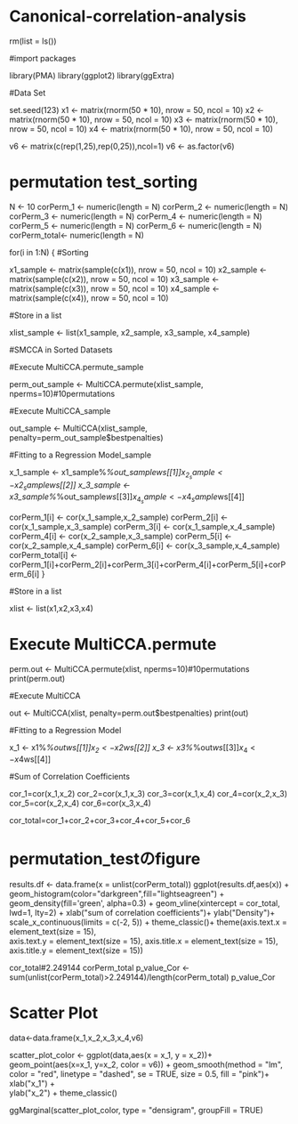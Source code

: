 
# Canonical-correlation-analysis

rm(list = ls())

#import packages

library(PMA)
library(ggplot2)
library(ggExtra)


#Data Set

set.seed(123)
x1 <- matrix(rnorm(50 * 10), nrow = 50, ncol = 10)
x2 <- matrix(rnorm(50 * 10), nrow = 50, ncol = 10)
x3 <- matrix(rnorm(50 * 10), nrow = 50, ncol = 10)
x4 <- matrix(rnorm(50 * 10), nrow = 50, ncol = 10)


v6 <- matrix(c(rep(1,25),rep(0,25)),ncol=1)
v6 <- as.factor(v6)


# permutation test_sorting

N <- 10
corPerm_1 <- numeric(length = N) 
corPerm_2 <- numeric(length = N) 
corPerm_3 <- numeric(length = N) 
corPerm_4 <- numeric(length = N) 
corPerm_5 <- numeric(length = N) 
corPerm_6 <- numeric(length = N) 
corPerm_total<- numeric(length = N) 

for(i in 1:N)
{
  #Sorting
  
  x1_sample <- matrix(sample(c(x1)), nrow = 50, ncol = 10)
  x2_sample <- matrix(sample(c(x2)), nrow = 50, ncol = 10)
  x3_sample <- matrix(sample(c(x3)), nrow = 50, ncol = 10)
  x4_sample <- matrix(sample(c(x4)), nrow = 50, ncol = 10)
  
  #Store in a list
  
  xlist_sample <- list(x1_sample, x2_sample, x3_sample, x4_sample)
  
  #SMCCA in Sorted Datasets
  
  #Execute MultiCCA.permute_sample
  
  perm_out_sample <- MultiCCA.permute(xlist_sample, nperms=10)#10permutations
  
  
  #Execute MultiCCA_sample
  
  out_sample <- MultiCCA(xlist_sample, penalty=perm_out_sample$bestpenalties)
  

  #Fitting to a Regression Model_sample
  
  x_1_sample <- x1_sample%*%out_sample$ws[[1]]
  x_2_sample <- x2_sample%*%out_sample$ws[[2]]
  x_3_sample <- x3_sample%*%out_sample$ws[[3]]
  x_4_sample <- x4_sample%*%out_sample$ws[[4]]
  
  
  corPerm_1[i] <- cor(x_1_sample,x_2_sample)
  corPerm_2[i] <- cor(x_1_sample,x_3_sample)
  corPerm_3[i] <- cor(x_1_sample,x_4_sample)
  corPerm_4[i] <- cor(x_2_sample,x_3_sample)
  corPerm_5[i] <- cor(x_2_sample,x_4_sample)
  corPerm_6[i] <- cor(x_3_sample,x_4_sample)
  corPerm_total[i] <- corPerm_1[i]+corPerm_2[i]+corPerm_3[i]+corPerm_4[i]+corPerm_5[i]+corPerm_6[i]
}


#Store in a list

xlist <- list(x1,x2,x3,x4)


# Execute MultiCCA.permute

perm.out <- MultiCCA.permute(xlist, nperms=10)#10permutations
print(perm.out)

#Execute MultiCCA

out <- MultiCCA(xlist, penalty=perm.out$bestpenalties)
print(out)


#Fitting to a Regression Model

x_1 <- x1%*%out$ws[[1]]
x_2 <- x2%*%out$ws[[2]]
x_3 <- x3%*%out$ws[[3]]
x_4 <- x4%*%out$ws[[4]]



#Sum of Correlation Coefficients

cor_1=cor(x_1,x_2)
cor_2=cor(x_1,x_3)
cor_3=cor(x_1,x_4)
cor_4=cor(x_2,x_3)
cor_5=cor(x_2,x_4)
cor_6=cor(x_3,x_4)

cor_total=cor_1+cor_2+cor_3+cor_4+cor_5+cor_6


# permutation_testのfigure

results.df <- data.frame(x = unlist(corPerm_total))
ggplot(results.df,aes(x)) + 
  geom_histogram(color="darkgreen",fill="lightseagreen") +
  geom_density(fill='green', alpha=0.3) +
  geom_vline(xintercept = cor_total, lwd=1, lty=2) +
  xlab("sum of correlation coefficients")+
  ylab("Density")+
  scale_x_continuous(limits = c(-2, 5)) +
  theme_classic()+
  theme(axis.text.x = element_text(size = 15),  
       axis.text.y = element_text(size = 15),
        axis.title.x = element_text(size = 15), 
        axis.title.y = element_text(size = 15))


cor_total#2.249144
corPerm_total
p_value_Cor <- sum(unlist(corPerm_total)>2.249144)/length(corPerm_total)
p_value_Cor

# Scatter Plot

data<-data.frame(x_1,x_2,x_3,x_4,v6)

scatter_plot_color <- ggplot(data,aes(x = x_1, y = x_2))+
  geom_point(aes(x=x_1, y=x_2, color = v6)) +
  geom_smooth(method = "lm", color = "red",
              linetype = "dashed",
              se = TRUE,
              size = 0.5,
              fill = "pink")+
  xlab("x_1") +  
  ylab("x_2") + 
  theme_classic()

ggMarginal(scatter_plot_color, type = "densigram", groupFill = TRUE)
